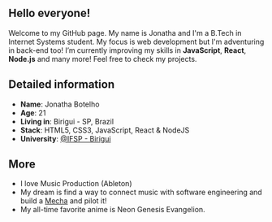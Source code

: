## Hello everyone!

Welcome to my GitHub page. My name is Jonatha and I'm a B.Tech in Internet Systems student. My focus is web development but I'm adventuring in back-end too! I’m currently improving my skills in **JavaScript**, **React**, **Node.js** and many more! Feel free to check my projects. 

## Detailed information

* **Name**: Jonatha Botelho
* **Age**: 21
* **Living in**: Birigui - SP, Brazil
* **Stack**: HTML5, CSS3, JavaScript, React & NodeJS
* **University**: [@IFSP - Birigui](https://www.bri.ifsp.edu.br/)

## More 
* I love Music Production (Ableton)
* My dream is find a way to connect music with software engineering and build a [Mecha](https://www.google.com/search?q=Mecha+robot) and pilot it!  
* My all-time favorite anime is Neon Genesis Evangelion.

